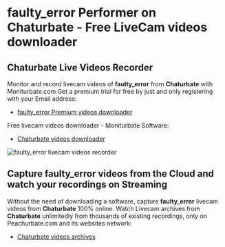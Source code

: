 # faulty_error Performer on Chaturbate - Free LiveCam videos downloader

## Chaturbate Live Videos Recorder

Monitor and record livecam videos of **faulty_error** from **Chaturbate** with Moniturbate.com
Get a premium trial for free by just and only registering with your Email address:
* [faulty_error Premium videos downloader](https://moniturbate.com/request-demo-licence-key.html)

Free livecam videos downloader - Moniturbate Software:
* [Chaturbate videos downloader](https://moniturbate.com/moniturbate-download-software.html)

![faulty_error livecam videos recorder](https://peachurnet.com/templates/moniturbate-software.png)


## Capture faulty_error videos from the Cloud and watch your recordings on Streaming

Without the need of downloading a software, capture **faulty_error** livecam videos from **Chaturbate** 100% online.
Watch Livecam archives from **Chaturbate** unlimitedly from thousands of existing recordings, only on Peachurbate.com and its websites network:
* [Chaturbate videos archives](https://peachurnet.com/)